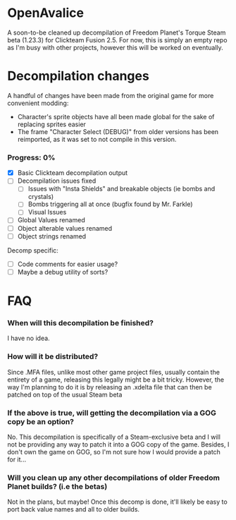 # OpenAvalice
A soon-to-be cleaned up decompilation of Freedom Planet's Torque Steam beta (1.23.3) for Clickteam Fusion 2.5. For now, this is simply an empty repo as I'm busy with other projects, however this will be worked on eventually.

# Decompilation changes
A handful of changes have been made from the original game for more convenient modding:
- Character's sprite objects have all been made global for the sake of replacing sprites easier
- The frame "Character Select (DEBUG)" from older versions has been reimported, as it was set to not compile in this version.

### Progress: 0%
- [x] Basic Clickteam decompilation output
- [ ] Decompilation issues fixed
  - [ ] Issues with "Insta Shields" and breakable objects (ie bombs and crystals)
  - [ ] Bombs triggering all at once (bugfix found by Mr. Farkle)
  - [ ] Visual Issues
- [ ] Global Values renamed
- [ ] Object alterable values renamed
- [ ] Object strings renamed

Decomp specific:
- [ ] Code comments for easier usage?
- [ ] Maybe a debug utility of sorts?

# FAQ
### When will this decompilation be finished?
I have no idea.
### How will it be distributed?
Since .MFA files, unlike most other game project files, usually contain the entirety of a game, releasing this legally might be a bit tricky. However, the way I'm planning to do it is by releasing an .xdelta file that can then be patched on top of the usual Steam beta 
### If the above is true, will getting the decompilation via a GOG copy be an option?
No. This decompilation is specifically of a Steam-exclusive beta and I will not be providing any way to patch it into a GOG copy of the game. Besides, I don't own the game on GOG, so I'm not sure how I would provide a patch for it...
### Will you clean up any other decompilations of older Freedom Planet builds? (i.e the betas)
Not in the plans, but maybe! Once this decomp is done, it'll likely be easy to port back value names and all to older builds.
